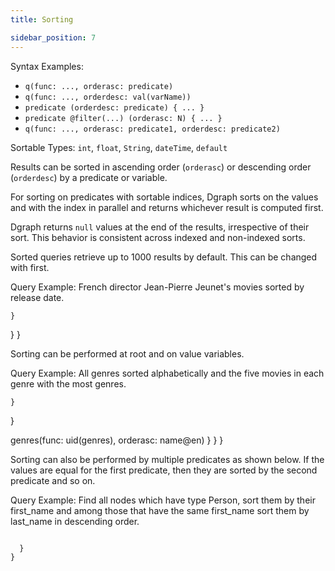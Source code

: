 ```yaml
---
title: Sorting

sidebar_position: 7
---
```


Syntax Examples:

* `q(func: ..., orderasc: predicate)`
* `q(func: ..., orderdesc: val(varName))`
* `predicate (orderdesc: predicate) { ... }`
* `predicate @filter(...) (orderasc: N) { ... }`
* `q(func: ..., orderasc: predicate1, orderdesc: predicate2)`

Sortable Types: `int`, `float`, `String`, `dateTime`, `default`

Results can be sorted in ascending order (`orderasc`) or descending order (`orderdesc`) by a predicate or variable.

For sorting on predicates with sortable indices, Dgraph sorts on the values and with the index in parallel and returns whichever result is computed first.


Dgraph returns `null` values at the end of the results, irrespective of their sort. This behavior is consistent across indexed and non-indexed sorts.



Sorted queries retrieve up to 1000 results by default. This can be changed with first.



Query Example: French director Jean-Pierre Jeunet's movies sorted by release date.



    }
  }
}


Sorting can be performed at root and on value variables.

Query Example: All genres sorted alphabetically and the five movies in each genre with the most genres.



    }
  }

  genres(func: uid(genres), orderasc: name@en) 
    }
  }
}


Sorting can also be performed by multiple predicates as shown below. If the values are equal for the
first predicate, then they are sorted by the second predicate and so on.

Query Example: Find all nodes which have type Person, sort them by their first_name and among those
that have the same first_name sort them by last_name in descending order.

```

  }
}
```
